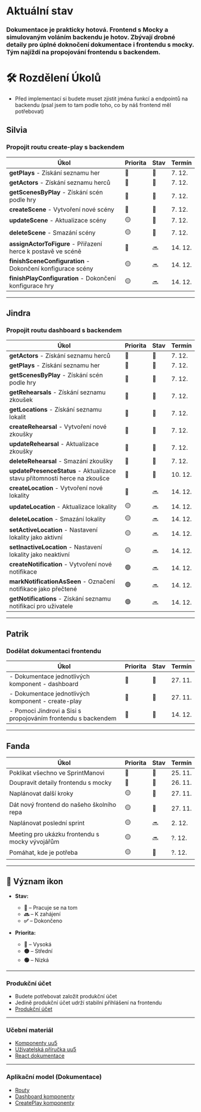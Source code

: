 # Aktuální stav 
### Dokumentace je prakticky hotová. Frontend s Mocky a simulovaným voláním backendu je hotov. Zbývají drobné detaily pro úplné doknočení dokumentace i frontendu s mocky. Tým najíždí na propojování frontendu s backendem. 

# 🛠️ Rozdělení Úkolů
- Před implementací si budete muset zjistit jména funkcí a endpointů na backendu (psal jsem to tam podle toho, co by náš frontend měl potřebovat) 

## Silvia

### Propojit routu create-play s backendem

| Úkol                                        | Priorita | Stav | Termín   |
|---------------------------------------------|----------|------|----------|
| **getPlays** - Získání seznamu her           | 🔴       | 🚧   | 7. 12. |
| **getActors** - Získání seznamu herců         | 🔴       | 🚧   | 7. 12. |
| **getScenesByPlay** - Získání scén podle hry  | 🔴       | 🚧   | 7. 12. |
| **createScene** - Vytvoření nové scény        | 🔴       | 🚧   | 7. 12. |
| **updateScene** - Aktualizace scény           | 🟡       | 🚧   | 7. 12. |
| **deleteScene** - Smazání scény               | 🟡       | 🚧  | 7. 12. |
| **assignActorToFigure** - Přiřazení herce k postavě ve scéně | 🔴       | 🔜   | 14. 12. |
| **finishSceneConfiguration** - Dokončení konfigurace scény | 🟡       | 🔜   | 14. 12. |
| **finishPlayConfiguration** - Dokončení konfigurace hry | 🟡       | 🔜   | 14. 12. |



---

## Jindra

### Propojit routu dashboard s backendem

| Úkol                                          | Priorita | Stav | Termín   |
|-----------------------------------------------|----------|------|----------|
| **getActors** - Získání seznamu herců               | 🔴       | 🚧   | 7. 12. |
| **getPlays** - Získání seznamu her                  | 🔴       | 🚧   | 7. 12. |
| **getScenesByPlay** - Získání scén podle hry         | 🔴       | 🚧   | 7. 12. |
| **getRehearsals** - Získání seznamu zkoušek          | 🔴       | 🚧   | 7. 12. |
| **getLocations** - Získání seznamu lokalit           | 🔴       | 🚧   | 7. 12. |
| **createRehearsal** - Vytvoření nové zkoušky         | 🔴       | 🚧   | 7. 12. |
| **updateRehearsal** - Aktualizace zkoušky            | 🔴       | 🚧   | 7. 12. |
| **deleteRehearsal** - Smazání zkoušky                | 🔴       | 🚧   | 7. 12. |
| **updatePresenceStatus** - Aktualizace stavu přítomnosti herce na zkoušce | 🔴       | 🚧   | 10. 12. |
| **createLocation** - Vytvoření nové lokality          | 🔴       | 🔜   | 14. 12. |
| **updateLocation** - Aktualizace lokality             | 🟡       | 🔜   | 14. 12. |
| **deleteLocation** - Smazání lokality                 | 🟡       | 🔜   | 14. 12. |
| **setActiveLocation** - Nastavení lokality jako aktivní | 🟡       | 🔜   | 14. 12. |
| **setInactiveLocation** - Nastavení lokality jako neaktivní | 🟡       | 🔜   | 14. 12. |
| **createNotification** - Vytvoření nové notifikace   | 🟢       | 🔜   | 14. 12. |
| **markNotificationAsSeen** - Označení notifikace jako přečtené | 🟢       | 🔜   | 14. 12. |
| **getNotifications** - Získání seznamu notifikací pro uživatele | 🟢       | 🔜  | 14. 12. |



---

## Patrik

### Dodělat dokumentaci frontendu

| Úkol                                               | Priorita | Stav | Termín   |
|----------------------------------------------------|----------|------|----------|
| - Dokumentace jednotlivých komponent - dashboard     | 🔴       | 🚧   | 27. 11. |
| - Dokumentace jednotlivých komponent - create-play   | 🔴       | 🚧   | 27. 11. |
| - Pomoci Jindrovi a Sisi s propojováním frontendu s backendem   | 🔴       | 🚧   | 14. 12. |



---

## Fanda

| Úkol                                                    | Priorita | Stav | Termín   |
|---------------------------------------------------------|----------|------|----------|
| Poklikat všechno ve SprintManovi                         | 🔴       | 🚧   | 25. 11. |
| Doupravit detaily frontendu s mocky                      | 🔴       | 🚧   | 26. 11. |
| Naplánovat další kroky                                    | 🟡       | 🚧   | 27. 11. |
| Dát nový frontend do našeho školního repa                                    | 🟡       | 🚧   | 27. 11. |
| Naplánovat poslední sprint                                | 🟡       | 🔜   | 2. 12. |
| Meeting pro ukázku frontendu s mocky vývojářům           | 🟡       | 🔜   | ?. 12. |
| Pomáhat, kde je potřeba         | 🟡       | 🚧   | ?. 12. |

---

## 📝 Význam ikon 

- **Stav:**
  - **🚧** – Pracuje se na tom
  - **🔜** – K zahájení
  - **✅** – Dokončeno

- **Priorita:**
  - **🔴** – Vysoká
  - **🟡** – Střední
  - **🟢** – Nízká

---

### Produkční účet 
- Budete potřebovat založit produkční účet
- Jedině produkční účet udrží stabilní přihlášení na frontendu
- [Produkční účet](https://uuapp-dev.plus4u.net/uu-identitymanagement-maing01/58ceb15c275c4b31bfe0fc9768aa6a9c/registration?acrValues=standard%20high%20veryHigh&clientId=uu-oidc%3Aunregistered-client%3Alocalhost&uiLocales=en-gb&state=h4EiR6340-KAR_1G.FrPXaOW_kAHZ1df5yGXgC7QRq5RDWldcmPhkQbwBjcylZEd0nDYbnjAfIshycR-FCf1kVF674yzX_yLvdFVrKqEc9pedn7b5ofZ9eUhQKsbOtZDjT4aySb1ATZhYLY0Svne31vvzF4INykT7jmH_xtj2knk5QKtZnP4CK8_qfru0hw2N1y08HzL4GcQScfBtjot7DBN7RCkCg5wfrpE5Dy6orGsHNCF293Z4iOshFL6DF83naCWY9NA0xEmLIkPmX5KU9BhQF6xVDFt7sKQhw6W-qlFqMNsCMnPA1xgW1OUs4w6HJsQTLRtrvhBzmVh-cr4ouKgm2QHHIEUxvu1rTdxW-bzcoQC4QbTleJirEVn3eqXsSutpXrH1A_0BUeIYycuuu9wfNOYX5SaMymjJXLcN9D8Gec7Dx5HLnNKWNyj15iQxMwU1CuNE6Ww1k9ixuxJef8x8HtEz09r8i9qk4Lmnd-FQ7rMDP9KrahZ8rtXj2i32_wIB_LNeaeoyVtE%3D)

---

### Učební materiál
- [Komponenty uu5](https://uuapp.plus4u.net/uu-bookkit-maing01/05ecbf4e8bca405290b1a6d4cee8813a/book/page?code=home)
- [Uživatelská příručka uu5](https://uuapp.plus4u.net/uu-bookkit-maing01/2d79ffe54e8e406b9e542c14a67f4cb4/book/page?code=home)
- [React dokumentace](https://react.dev/learn)

---

### Aplikační model (Dokumentace)
- [Routy](https://uuapp.plus4u.net/uu-managementkit-maing02/38744216cb324edca986789798259ba9/document?oid=67068641590f3b66b6cb700b&pageOid=6706864a590f3b66b6cb708e)
- [Dashboard komponenty](https://uuapp.plus4u.net/uu-managementkit-maing02/38744216cb324edca986789798259ba9/document?oid=67068641590f3b66b6cb700b&pageOid=6706864a590f3b66b6cb709b)
- [CreatePlay komponenty](https://uuapp.plus4u.net/uu-managementkit-maing02/38744216cb324edca986789798259ba9/document?oid=67068641590f3b66b6cb700b&pageOid=67264fe35d90e7bb6ce1b1c8)
